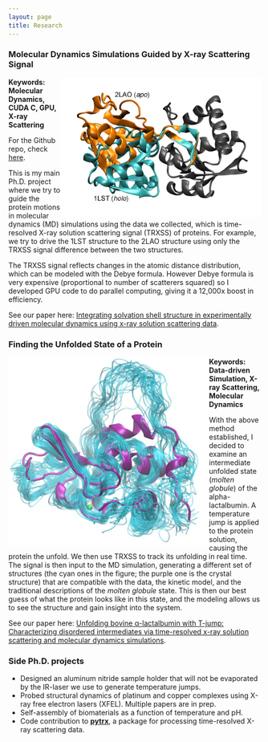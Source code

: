 ```yaml
---
layout: page
title: Research
---
```



### Molecular Dynamics Simulations Guided by X-ray Scattering Signal

<img style="float: right; max-width: 40%; min-width: 400px; width: 500px" src="./assets/img/LAO.png" />

**Keywords: Molecular Dynamics, CUDA C, GPU, X-ray Scattering**

For the Github repo, check <a href="https://github.com/darrenjhsu/XSNAMD" target="_blank">here</a>.

This is my main Ph.D. project where we try to guide the protein motions in molecular dynamics (MD) simulations using the data we collected, which is time-resolved X-ray solution scattering signal (TRXSS) of proteins. For example, we try to drive the 1LST structure to the 2LAO structure using only the TRXSS signal difference between the two structures.

The TRXSS signal reflects changes in the atomic distance distribution, which can be modeled with the Debye formula. However Debye formula is very expensive (proportional to number of scatterers squared) so I developed GPU code to do parallel computing, giving it a 12,000x boost in efficiency.

See our paper here: <a href="https://aip.scitation.org/doi/full/10.1063/5.0007158" target="_blank">Integrating solvation shell structure in experimentally driven molecular dynamics using x-ray solution scattering data</a>.



### Finding the Unfolded State of a Protein

<!--During my Ph.D. I have been working with Prof. Lin Chen at Northwestern University on tracking and characterizing disordered protein structures when they are subject to external excitation, such as light, temperature-jump, pH-jump, or chemical reduction. I did a large part of my research at the Advanced Photon Source at Argonne National Laboratory, where I utilized the BioCARS beamline for time-resolved X-ray solution scattering, 11-ID-D beamline for X-ray transient absorption spectroscopy, and DND-CAT for small-angle X-ray scattering.-->

<img style="float: left; max-width: 40%; min-width: 400px; width: 500px" src="./assets/img/BLA.png" />

**Keywords: Data-driven Simulation, X-ray Scattering, Molecular Dynamics**

With the above method established, I decided to examine an intermediate unfolded state (*molten globule*) of the alpha-lactalbumin.
A temperature jump is applied to the protein solution, causing the protein the unfold. We then use TRXSS to track its unfolding in real time.
The signal is then input to the MD simulation, generating a different set of structures (the cyan ones in the figure; the purple one is the crystal structure) that are compatible with the data, the kinetic model, and the traditional descriptions of the *molten globule* state.
This is then our best guess of what the protein looks like in this state, and the modeling allows us to see the structure and gain insight into the system.

See our paper here: <a href="https://aip.scitation.org/doi/full/10.1063/5.0039194" target="_blank">Unfolding bovine α-lactalbumin with T-jump: Characterizing disordered intermediates via time-resolved x-ray solution scattering and molecular dynamics simulations</a>.


### Side Ph.D. projects 

- Designed an aluminum nitride sample holder that will not be evaporated by the IR-laser we use to generate temperature jumps.
- Probed structural dynamics of platinum and copper complexes using X-ray free electron lasers (XFEL). Multiple papers are in prep.
- Self-assembly of biomaterials as a function of temperature and pH.
- Code contribution to <a href="https://github.com/dleshchev/pytrx" target="_blank">**pytrx**</a>, a package for processing time-resolved X-ray scattering data.

